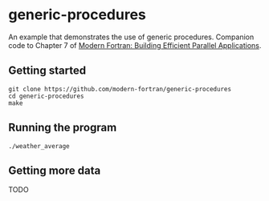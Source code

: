 # generic-procedures

An example that demonstrates the use of generic procedures.
Companion code to Chapter 7 of [Modern Fortran: Building Efficient Parallel Applications](https://www.manning.com/books/modern-fortran?a_aid=modernfortran&a_bid=2dc4d442).

## Getting started

```
git clone https://github.com/modern-fortran/generic-procedures
cd generic-procedures
make
```

## Running the program

```
./weather_average
```

## Getting more data

TODO
